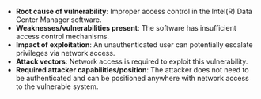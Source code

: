 - **Root cause of vulnerability**: Improper access control in the Intel(R) Data Center Manager software.
- **Weaknesses/vulnerabilities present**: The software has insufficient access control mechanisms.
- **Impact of exploitation**: An unauthenticated user can potentially escalate privileges via network access.
- **Attack vectors**: Network access is required to exploit this vulnerability.
- **Required attacker capabilities/position**: The attacker does not need to be authenticated and can be positioned anywhere with network access to the vulnerable system.